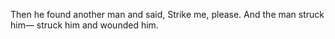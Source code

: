 Then he found another man and said, Strike me, please. And the man struck him— struck him and wounded him.

